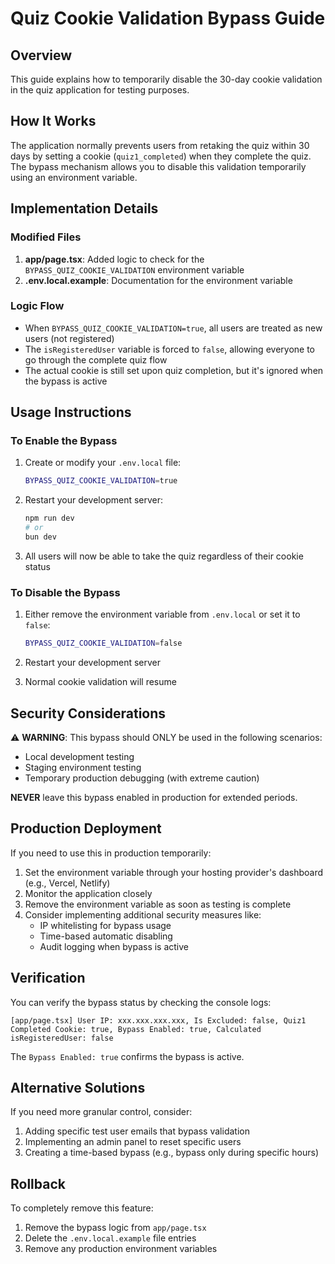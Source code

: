 # Quiz Cookie Validation Bypass Guide

## Overview

This guide explains how to temporarily disable the 30-day cookie validation in the quiz application for testing purposes.

## How It Works

The application normally prevents users from retaking the quiz within 30 days by setting a cookie (`quiz1_completed`) when they complete the quiz. The bypass mechanism allows you to disable this validation temporarily using an environment variable.

## Implementation Details

### Modified Files

1. **app/page.tsx**: Added logic to check for the `BYPASS_QUIZ_COOKIE_VALIDATION` environment variable
2. **.env.local.example**: Documentation for the environment variable

### Logic Flow

- When `BYPASS_QUIZ_COOKIE_VALIDATION=true`, all users are treated as new users (not registered)
- The `isRegisteredUser` variable is forced to `false`, allowing everyone to go through the complete quiz flow
- The actual cookie is still set upon quiz completion, but it's ignored when the bypass is active

## Usage Instructions

### To Enable the Bypass

1. Create or modify your `.env.local` file:

   ```bash
   BYPASS_QUIZ_COOKIE_VALIDATION=true
   ```

2. Restart your development server:

   ```bash
   npm run dev
   # or
   bun dev
   ```

3. All users will now be able to take the quiz regardless of their cookie status

### To Disable the Bypass

1. Either remove the environment variable from `.env.local` or set it to `false`:

   ```bash
   BYPASS_QUIZ_COOKIE_VALIDATION=false
   ```

2. Restart your development server

3. Normal cookie validation will resume

## Security Considerations

⚠️ **WARNING**: This bypass should ONLY be used in the following scenarios:

- Local development testing
- Staging environment testing
- Temporary production debugging (with extreme caution)

**NEVER** leave this bypass enabled in production for extended periods.

## Production Deployment

If you need to use this in production temporarily:

1. Set the environment variable through your hosting provider's dashboard (e.g., Vercel, Netlify)
2. Monitor the application closely
3. Remove the environment variable as soon as testing is complete
4. Consider implementing additional security measures like:
   - IP whitelisting for bypass usage
   - Time-based automatic disabling
   - Audit logging when bypass is active

## Verification

You can verify the bypass status by checking the console logs:

```text
[app/page.tsx] User IP: xxx.xxx.xxx.xxx, Is Excluded: false, Quiz1 Completed Cookie: true, Bypass Enabled: true, Calculated isRegisteredUser: false
```

The `Bypass Enabled: true` confirms the bypass is active.

## Alternative Solutions

If you need more granular control, consider:

1. Adding specific test user emails that bypass validation
2. Implementing an admin panel to reset specific users
3. Creating a time-based bypass (e.g., bypass only during specific hours)

## Rollback

To completely remove this feature:

1. Remove the bypass logic from `app/page.tsx`
2. Delete the `.env.local.example` file entries
3. Remove any production environment variables
